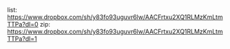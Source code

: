 list: https://www.dropbox.com/sh/y83fo93uguvr6lw/AACFrtxu2XQ1RLMzKmLtmTTPa?dl=0
zip: https://www.dropbox.com/sh/y83fo93uguvr6lw/AACFrtxu2XQ1RLMzKmLtmTTPa?dl=1